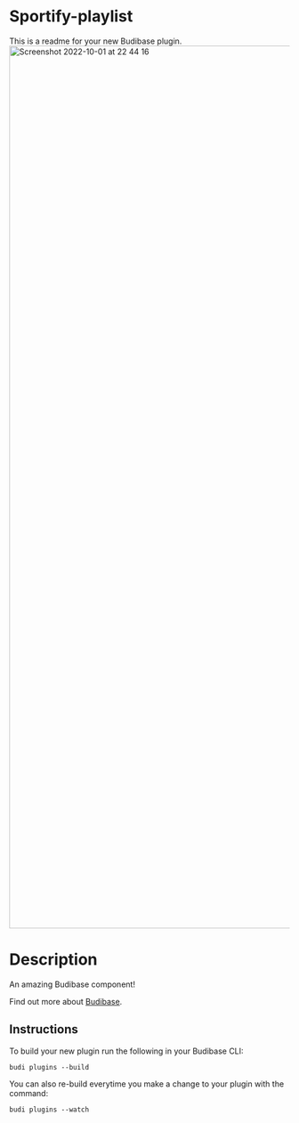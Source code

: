 # Sportify-playlist
This is a readme for your new Budibase plugin.
<img width="1587" alt="Screenshot 2022-10-01 at 22 44 16" src="https://user-images.githubusercontent.com/57537261/193429438-0d81938e-6e33-43b2-bc40-15434aae0f2c.png">

# Description
An amazing Budibase component!

Find out more about [Budibase](https://github.com/Budibase/budibase).

## Instructions

To build your new  plugin run the following in your Budibase CLI:
```
budi plugins --build
```

You can also re-build everytime you make a change to your plugin with the command:
```
budi plugins --watch
```

